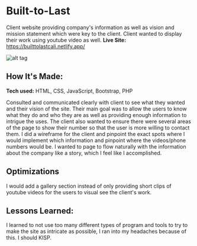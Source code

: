 # Built-to-Last
Client website providing company's information as well as vision and mission statement which were key to the client.  Client wanted to display their work using youtube video as well.
**Live Site:** https://builttolastcali.netlify.app/

![alt tag](https://media.giphy.com/media/gxJJpI7wimhoINJ1hQ/giphy.gif)

## How It's Made:

**Tech used:** HTML, CSS, JavaScript, Bootstrap, PHP

Consulted and communicated clearly with client to see what they wanted and their vision of the site.  Their main goal was to allow the users to know what they do and who they are as well as providing enough information to intrigue the uses.  The client also wanted to ensure there were several areas of the page to show their number so that the user is more willing to contact them.  I did a wireframe for the client and pinpoint the exact spots where I would implement which information and pinpoint where the videos/phone numbers would be.  I wanted to page to flow naturally with the information about the company like a story, which I feel like I accomplished. 

## Optimizations

I would add a gallery section instead of only providing short clips of youtube videos for the users to visual see the client's work.  


## Lessons Learned:

I learned to not use too many different types of program and tools to try to make the site as intricate as possible, I ran into my headaches because of this.  I should KISP.

